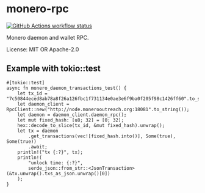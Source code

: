 # monero-rpc

[![GitHub Actions workflow status](https://github.com/vorot93/monero-rpc-rs/workflows/Continuous%20integration/badge.svg)](https://github.com/vorot93/monero-rpc-rs/actions)

Monero daemon and wallet RPC.

License: MIT OR Apache-2.0

## Example with tokio::test

```
#[tokio::test]
async fn monero_daemon_transactions_test() {
    let tx_id = "7c50844eced8ab78a8f26a126fbc1f731134e0ae3e6f9ba0f205f98c1426ff60".to_string();
    let daemon_client = RpcClient::new("http://node.monerooutreach.org:18081".to_string());
    let daemon = daemon_client.daemon_rpc();
    let mut fixed_hash: [u8; 32] = [0; 32];
    hex::decode_to_slice(tx_id, &mut fixed_hash).unwrap();
    let tx = daemon
        .get_transactions(vec![fixed_hash.into()], Some(true), Some(true))
        .await;
    println!("tx {:?}", tx);
    println!(
        "unlock time: {:?}",
        serde_json::from_str::<JsonTransaction>(&tx.unwrap().txs_as_json.unwrap()[0])
    );
}
```
